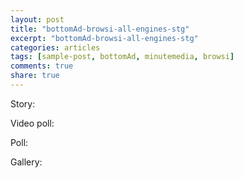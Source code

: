```yaml
---
layout: post
title: "bottomAd-browsi-all-engines-stg"
excerpt: "bottomAd-browsi-all-engines-stg"
categories: articles
tags: [sample-post, bottomAd, minutemedia, browsi]
comments: true
share: true
---
```


Story: 

<div class="apester-media" data-media-id="5f33b4b7141f0faa3807a8e6" height="512"></div>

Video poll:

<div class="apester-media" data-media-id="5f33b55a141f0f57ce07a8eb" height="388"></div>

Poll: 

<div class="apester-media" data-media-id="5f33b4db141f0fa73d07a8e8" height="350"></div>

Gallery:

<div class="apester-media" data-media-id="5f33b5fa141f0f986907a8ec" height="512"></div>

<script async src="https://static.stg.apester.com/js/sdk/latest/apester-sdk.js"></script>
